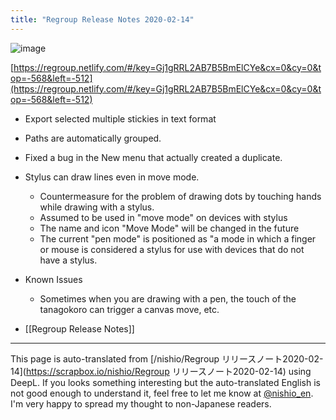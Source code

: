 ```yaml
---
title: "Regroup Release Notes 2020-02-14"
---
```


![image](https://gyazo.com/58b16e5092373cc0f42235bba77ac5a5/thumb/1000)

[https://regroup.netlify.com/#/key=Gj1gRRL2AB7B5BmElCYe&cx=0&cy=0&top=-568&left=-512](https://regroup.netlify.com/#/key=Gj1gRRL2AB7B5BmElCYe&cx=0&cy=0&top=-568&left=-512)

- Export selected multiple stickies in text format
- Paths are automatically grouped.
- Fixed a bug in the New menu that actually created a duplicate.
- Stylus can draw lines even in move mode.
    - Countermeasure for the problem of drawing dots by touching hands while drawing with a stylus.
    - Assumed to be used in "move mode" on devices with stylus
    - The name and icon "Move Mode" will be changed in the future
    - The current "pen mode" is positioned as "a mode in which a finger or mouse is considered a stylus for use with devices that do not have a stylus.

- Known Issues
    - Sometimes when you are drawing with a pen, the touch of the tanagokoro can trigger a canvas move, etc.

- [[Regroup Release Notes]]

---
This page is auto-translated from [/nishio/Regroup リリースノート2020-02-14](https://scrapbox.io/nishio/Regroup リリースノート2020-02-14) using DeepL. If you looks something interesting but the auto-translated English is not good enough to understand it, feel free to let me know at [@nishio_en](https://twitter.com/nishio_en). I'm very happy to spread my thought to non-Japanese readers.